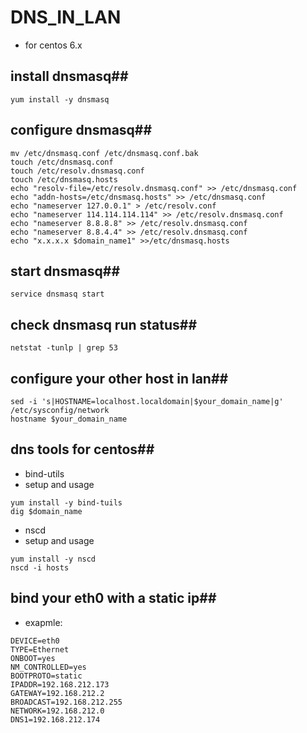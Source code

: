 # DNS_IN_LAN
* for centos 6.x


## install dnsmasq##
```shell
yum install -y dnsmasq
```

## configure dnsmasq##
```shell
mv /etc/dnsmasq.conf /etc/dnsmasq.conf.bak
touch /etc/dnsmasq.conf
touch /etc/resolv.dnsmasq.conf
touch /etc/dnsmasq.hosts
echo "resolv-file=/etc/resolv.dnsmasq.conf" >> /etc/dnsmasq.conf
echo "addn-hosts=/etc/dnsmasq.hosts" >> /etc/dnsmasq.conf
echo "nameserver 127.0.0.1" > /etc/resolv.conf
echo "nameserver 114.114.114.114" >> /etc/resolv.dnsmasq.conf 
echo "nameserver 8.8.8.8" >> /etc/resolv.dnsmasq.conf 
echo "nameserver 8.8.4.4" >> /etc/resolv.dnsmasq.conf 
echo "x.x.x.x $domain_name1" >>/etc/dnsmasq.hosts 
```

## start dnsmasq##
```shell
service dnsmasq start
```

## check dnsmasq run status##
```shell
netstat -tunlp | grep 53
```

## configure your other host in lan##
```shell
sed -i 's|HOSTNAME=localhost.localdomain|$your_domain_name|g' /etc/sysconfig/network
hostname $your_domain_name 
```

## dns tools for centos##
* bind-utils
* setup and usage
```shell
yum install -y bind-tuils
dig $domain_name
```


* nscd
* setup and usage
```shell
yum install -y nscd
nscd -i hosts
```

## bind your eth0 with a static ip##
* exapmle:
```shell
DEVICE=eth0
TYPE=Ethernet
ONBOOT=yes
NM_CONTROLLED=yes
BOOTPROTO=static
IPADDR=192.168.212.173
GATEWAY=192.168.212.2
BROADCAST=192.168.212.255
NETWORK=192.168.212.0
DNS1=192.168.212.174
```
